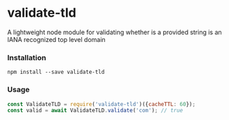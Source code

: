 # validate-tld
A lightweight node module for validating whether is a provided string is an IANA recognized top level domain

### Installation

```
npm install --save validate-tld
```

### Usage
```js
const ValidateTLD = require('validate-tld')({cacheTTL: 60});
const valid = await ValidateTLD.validate('com'); // true
```
